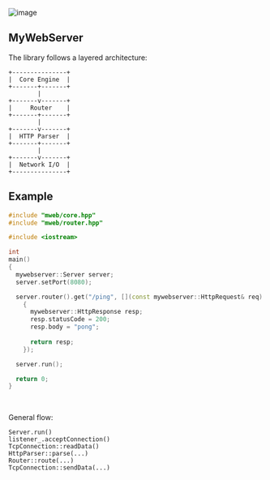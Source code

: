 ![image](https://github.com/user-attachments/assets/42fa468c-2f90-4333-8136-2a572c5b4e1c)

MyWebServer
---

The library follows a layered architecture:
```
+---------------+
|  Core Engine  |
+-------+-------+
        |
+-------v-------+
|     Router    |
+-------+-------+
        |
+-------v-------+
|  HTTP Parser  |
+-------+-------+
        |
+-------v-------+
|  Network I/O  |
+---------------+
```

Example
---

```cpp
#include "mweb/core.hpp"
#include "mweb/router.hpp"

#include <iostream>

int
main()
{
  mywebserver::Server server;
  server.setPort(8080);

  server.router().get("/ping", [](const mywebserver::HttpRequest& req)
    {
      mywebserver::HttpResponse resp;
      resp.statusCode = 200;
      resp.body = "pong";
      
      return resp;
    });

  server.run();

  return 0;
}
```
<br>

General flow:
```
Server.run()
listener_.acceptConnection()
TcpConnection::readData()
HttpParser::parse(...)
Router::route(...)
TcpConnection::sendData(...)
```
